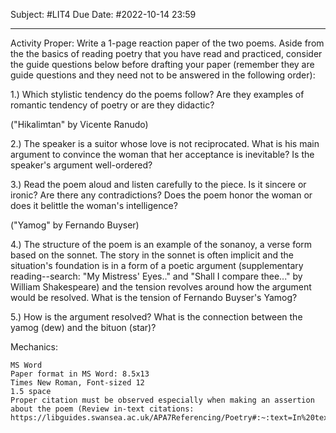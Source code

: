 Subject: #LIT4 
Due Date: #2022-10-14 23:59

---
Activity Proper: Write a 1-page reaction paper of the two poems. Aside from the the basics of reading poetry that you have read and practiced, consider the guide questions below before drafting your paper (remember they are guide questions and they need not to be answered in the following order):

1.) Which stylistic tendency do the poems follow? Are they examples of romantic tendency of poetry or are they didactic?


("Hikalimtan" by Vicente Ranudo)

2.) The speaker is a suitor whose love is not reciprocated. What is his main argument to convince the woman that her acceptance is inevitable? Is the speaker's argument well-ordered?

3.) Read the poem aloud and listen carefully to the piece. Is it sincere or ironic? Are there any contradictions? Does the poem honor the woman or does it belittle the woman's intelligence? 

("Yamog" by Fernando Buyser)

4.) The structure of the poem is an example of the sonanoy, a verse form based on the sonnet. The story in the sonnet is often implicit and the situation's foundation is in a form of a poetic argument (supplementary reading--search: "My Mistress' Eyes.." and "Shall I compare thee..." by William Shakespeare) and the tension revolves around how the argument would be resolved. What is the tension of Fernando Buyser's Yamog?

5.) How is the argument resolved? What is the connection between the yamog (dew) and the bituon (star)?



Mechanics: 

    MS Word
    Paper format in MS Word: 8.5x13 
    Times New Roman, Font-sized 12
    1.5 space
    Proper citation must be observed especially when making an assertion about the poem (Review in-text citations: https://libguides.swansea.ac.uk/APA7Referencing/Poetry#:~:text=In%20text%20citations,the%20source%20you%20are%20using.&text=If%20you%20wish%20to%20include,As%20Donne%20(2003%2C%20p.)